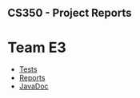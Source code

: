 ## CS350 - Project Reports

# Team E3
* [Tests](./tests/test/)
* [Reports](./tests.csv)
* [JavaDoc](./javadoc/)
